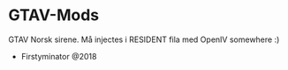 # GTAV-Mods

GTAV Norsk sirene. Må injectes i RESIDENT fila med OpenIV somewhere :) 


- Firstyminator @2018

